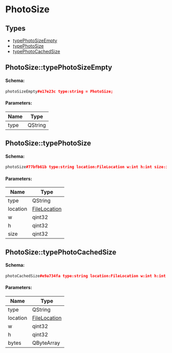 # PhotoSize

## Types

* [typePhotoSizeEmpty](#photosizetypephotosizeempty)
* [typePhotoSize](#photosizetypephotosize)
* [typePhotoCachedSize](#photosizetypephotocachedsize)

## PhotoSize::typePhotoSizeEmpty

#### Schema:

```c++
photoSizeEmpty#e17e23c type:string = PhotoSize;
```

#### Parameters:

|Name|Type|
|----|----|
|type|QString|

## PhotoSize::typePhotoSize

#### Schema:

```c++
photoSize#77bfb61b type:string location:FileLocation w:int h:int size:int = PhotoSize;
```

#### Parameters:

|Name|Type|
|----|----|
|type|QString|
|location|[FileLocation](filelocation.md)|
|w|qint32|
|h|qint32|
|size|qint32|

## PhotoSize::typePhotoCachedSize

#### Schema:

```c++
photoCachedSize#e9a734fa type:string location:FileLocation w:int h:int bytes:bytes = PhotoSize;
```

#### Parameters:

|Name|Type|
|----|----|
|type|QString|
|location|[FileLocation](filelocation.md)|
|w|qint32|
|h|qint32|
|bytes|QByteArray|

